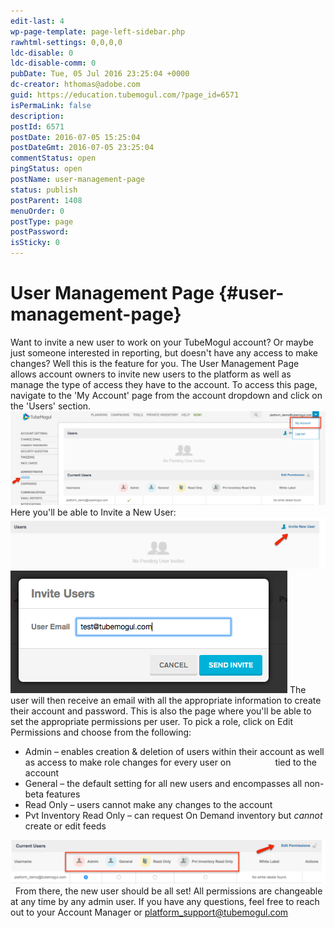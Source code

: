 ```yaml
---
edit-last: 4
wp-page-template: page-left-sidebar.php
rawhtml-settings: 0,0,0,0
ldc-disable: 0
ldc-disable-comm: 0
pubDate: Tue, 05 Jul 2016 23:25:04 +0000
dc-creator: hthomas@adobe.com
guid: https://education.tubemogul.com/?page_id=6571
isPermaLink: false
description: 
postId: 6571
postDate: 2016-07-05 15:25:04
postDateGmt: 2016-07-05 23:25:04
commentStatus: open
pingStatus: open
postName: user-management-page
status: publish
postParent: 1408
menuOrder: 0
postType: page
postPassword: 
isSticky: 0
---
```


# User Management Page {#user-management-page}

Want to invite a new user to work on your TubeMogul account? Or maybe just someone interested in reporting, but doesn't have any access to make changes? Well this is the feature for you. The User Management Page allows account owners to invite new users to the platform as well as manage the type of access they have to the account. To access this page, navigate to the 'My Account' page from the account dropdown and click on the 'Users' section. [ ![2016-07-05_1558](assets/2016-07-05-1558-1024x305.png)](assets/2016-07-05-1558.png) Here you'll be able to Invite a New User: [ ![2016-07-05_1619](assets/2016-07-05-1619-1024x167.png)](assets/2016-07-05-1619.png) [ ![2016-07-05_1621](assets/2016-07-05-1621.png)](assets/2016-07-05-1621.png) The user will then receive an email with all the appropriate information to create their account and password. This is also the page where you'll be able to set the appropriate permissions per user. To pick&nbsp;a role, click on Edit Permissions and choose from the following:

* Admin – enables creation & deletion of users within their account as well as access to&nbsp;make role changes for every user on &nbsp; &nbsp; &nbsp; &nbsp; &nbsp; &nbsp; &nbsp; &nbsp; &nbsp;tied to the account
* General – the default setting for all new users and encompasses all non-beta&nbsp;features
* Read Only – users cannot make any changes to the account
* Pvt Inventory Read Only – can request On Demand inventory but&nbsp;*cannot* create or edit feeds

[ ![2016-07-05_1628](assets/2016-07-05-1628-1024x142.png)](assets/2016-07-05-1628.png) &nbsp; From there, the new user should be all set! All permissions are changeable at any time by any admin user. If you have any questions, feel free to reach out to your Account Manager or platform_support@tubemogul.com 